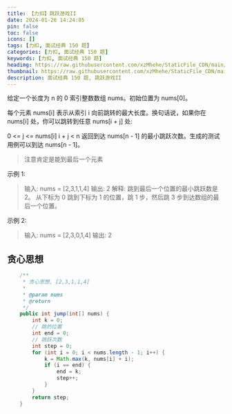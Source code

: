 ```yaml
---
title: 【力扣】跳跃游戏II
date: 2024-01-26 14:24:05
pin: false
toc: false
icons: []
tags: [力扣, 面试经典 150 题]
categories: [力扣, 面试经典 150 题]
keywords: [力扣, 面试经典 150 题]
headimg: https://raw.githubusercontent.com/xzMhehe/StaticFile_CDN/main/static/img/mo/20240126142658.png
thumbnail: https://raw.githubusercontent.com/xzMhehe/StaticFile_CDN/main/static/img/mo/20240126142658.png
description: 面试经典 150 题, 跳跃游戏II
---
```


给定一个长度为 n 的 0 索引整数数组 nums。初始位置为 nums[0]。

每个元素 nums[i] 表示从索引 i 向前跳转的最大长度。换句话说，如果你在 nums[i] 处，你可以跳转到任意 nums[i + j] 处:

0 <= j <= nums[i] 
i + j < n
返回到达 nums[n - 1] 的最小跳跃次数。生成的测试用例可以到达 nums[n - 1]。

>注意肯定是能到最后一个元素

示例 1:

>输入: nums = [2,3,1,1,4]
输出: 2
解释: 跳到最后一个位置的最小跳跃数是 2。
     从下标为 0 跳到下标为 1 的位置，跳 1 步，然后跳 3 步到达数组的最后一个位置。

示例 2:

>输入: nums = [2,3,0,1,4]
输出: 2


## 贪心思想
```java
    /**
     * 贪心思想, [2,3,1,1,4]
     *
     * @param nums
     * @return
     */
    public int jump(int[] nums) {
        int k = 0;
        // 跳的位置
        int end = 0;
        // 跳跃次数
        int step = 0;
        for (int i = 0; i < nums.length - 1; i++) {
            k = Math.max(k, nums[i] + i);
            if (i == end) {
                end = k;
                step++;
            }
        }
        return step;
    }
```




